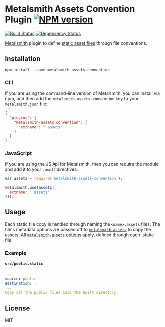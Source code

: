 # Metalsmith Assets Convention Plugin [![NPM version](https://img.shields.io/npm/v/metalsmith-assets-convention.svg)](https://www.npmjs.org/package/metalsmith-assets-convention)

[![Build Status](https://img.shields.io/travis/RobLoach/metalsmith-assets-convention/master.svg)](https://travis-ci.org/RobLoach/metalsmith-assets-convention)
[![Dependency Status](https://david-dm.org/RobLoach/metalsmith-assets-convention.png)](https://david-dm.org/RobLoach/metalsmith-assets-convention)

[Metalsmith](http://metalsmith.io) plugin to define [static asset files](https://github.com/treygriffith/metalsmith-assets) through file conventions.

## Installation

    npm install --save metalsmith-assets-convention

### CLI

If you are using the command-line version of Metalsmith, you can install via npm, and then add the `metalsmith-assets-convention` key to your `metalsmith.json` file:

```json
{
  "plugins": {
    "metalsmith-assets-convention": {
      "extname": ".assets"
    }
  }
}
```

### JavaScript

If you are using the JS Api for Metalsmith, then you can require the module and add it to your `.use()` directives:

```js
var assets = require('metalsmith-assets-convention');

metalsmith.use(assets({
  extname: '.assets'
}));
```

## Usage

Each static file copy is handled through naming the `<name>.assets` files. The file's metadata options are passed off to [`metalsmith-assets`](https://github.com/treygriffith/metalsmith-assets) to copy the assets. All [`metalsmith-assets` options](https://github.com/treygriffith/metalsmith-assets#using-the-cli) apply, defined through each .static file:

### Example
#### `src/public.static`
``` yaml
---
source: public
destination: .
---
Copy all the public files into the built directory.
```

## License

MIT

